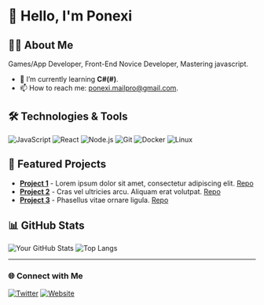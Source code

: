 # 👋 Hello, I'm Ponexi

## 👨‍💻 About Me

Games/App Developer, Front-End Novice Developer, Mastering javascript.

<!--- 🔭 I’m currently working on **[Your Project Name](#)**.-->
- 🌱 I’m currently learning **C#(#)**.
- 📫 How to reach me: [ponexi.mailpro@gmail.com](mailto:ponexi.mailpro@gmail.com).

## 🛠️ Technologies & Tools

![JavaScript](https://img.shields.io/badge/-JavaScript-F7DF1E?logo=javascript&logoColor=black&style=flat-square)
![React](https://img.shields.io/badge/-React-61DAFB?logo=react&logoColor=black&style=flat-square)
![Node.js](https://img.shields.io/badge/-Node.js-339933?logo=node.js&logoColor=white&style=flat-square)
![Git](https://img.shields.io/badge/-Git-F05032?logo=git&logoColor=white&style=flat-square)
![Docker](https://img.shields.io/badge/-Docker-2496ED?logo=docker&logoColor=white&style=flat-square)
![Linux](https://img.shields.io/badge/-Linux-FCC624?logo=linux&logoColor=black&style=flat-square)

## 🌟 Featured Projects

- **[Project 1](#)** - Lorem ipsum dolor sit amet, consectetur adipiscing elit. [Repo](#)
- **[Project 2](#)** - Cras vel ultricies arcu. Aliquam erat volutpat. [Repo](#)
- **[Project 3](#)** - Phasellus vitae ornare ligula. [Repo](#)

## 📊 GitHub Stats

![Your GitHub Stats](https://github-readme-stats.vercel.app/api?username=PoNexiOFF&show_icons=true&hide_border=true&count_private=true&include_all_commits=true&theme=ambient_gradient)
![Top Langs](https://github-readme-stats.vercel.app/api/top-langs/?username=PoNexiOFF&layout=compact&hide_border=true&theme=ambient_gradient)

<!--## 📝 Latest Blog Posts-->
<!---->
<!--- [Blog Post 1](#)-->
<!--- [Blog Post 2](#)-->
<!-- [Blog Post 3](#)-->

---

### 🌐 Connect with Me

<!--[![LinkedIn](https://img.shields.io/badge/-LinkedIn-0077B5?logo=linkedin&logoColor=white&style=flat-square)](https://www.linkedin.com/in/YourProfile)-->
[![Twitter](https://img.shields.io/badge/-Twitter-1DA1F2?logo=twitter&logoColor=white&style=flat-square)](https://twitter.com/YourProfile)
[![Website](https://img.shields.io/badge/-Website-FF7139?logo=firefox&logoColor=white&style=flat-square)](https://yourwebsite.com)


